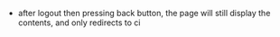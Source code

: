 - after logout then pressing back button, the page will still display the contents, and only redirects to ci